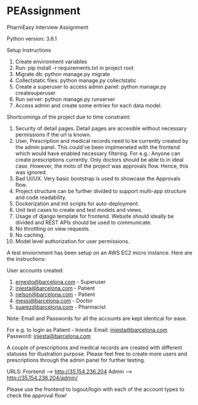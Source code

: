 # PEAssignment
PharmEasy Interview Assignment

Python version: 3.6.1

Setup Instructions
1. Create environment variables
2. Run: pip install -r requirements.txt in project root
3. Migrate db: python manage.py migrate
4. Collectstatic files: python manage.py collectstatic
5. Create a superuser to access admin panel: python manage.py createsuperuser
6. Run server: python manage.py runserver <port>
7. Access admin and create some entries for each data model.

Shortcomings of the project due to time constraint:
1. Security of detail pages. Detail pages are accesible without necessary permissions if the url is known.
2. User, Prescription and medical records need to be currently created by the admin panel. This could've been implmeneted with the frontend which would have enabled necessary filtering. For e.g.: Anyone can create prescriptions currently. Only doctors should be able to in ideal case. However, the moto of the project was approvals flow. Hence, this was ignored.
3. Bad UI/UX. Very basic bootstrap is used to showcase the Approvals flow.
4. Project structure can be further divided to support multi-app structure and code readability.
5. Dockerization and init scripts for auto-deployment.
6. Unit test cases to create and test models and views.
7. Usage of django template for frontend. Website should ideally be divided and REST APIs should be used to communicate.
8. No throttling on view requests.
9. No caching.
10. Model level authorization for user permissions.

A test enviornment has been setup on an AWS EC2 micro instance. Here are the instructions:

User accounts created:
1. ernesto@barcelona.com - Superuser
2. iniesta@barcelona.com - Patient
3. nelson@barcelona.com - Patient
4. messi@barcelona.com - Doctor
5. suarez@barcelona.com - Pharmacist

Note: Email and Passwords for all the accounts are kept identical for ease.

For e.g. to login as Patient - Iniesta:
Email: iniesta@barcelona.com
Password: iniesta@barcelona.com

A couple of prescriptions and medical records are created with different statuses for illustration purpose. Please feel free to create more users and prescriptions through the admin panel for further testing.

URLS:
Frontend --> http://35.154.236.204
Admin --> http://35.154.236.204/admin/

Please use the frontend to logout/login with each of the account types to check the approval flow!